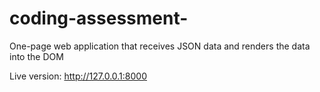 # coding-assessment-

 One-page web application that receives JSON data and renders the data into the DOM
 
 Live version: http://127.0.0.1:8000
